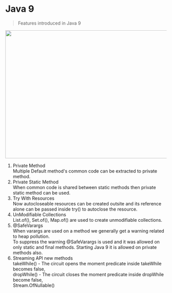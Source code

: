 # Java 9

>Features introduced in Java 9
<img src="https://github.com/balaprojects/images/blob/master/Java9_Features.png" width="600" height="400">

1. Private Method
<br>Multiple Default method's common code can be extracted to private method.
2. Private Static Method
<br>When common code is shared between static methods then private static method can be used.
3. Try With Resources
<br>Now autocloseable resources can be created outsite and its reference alone can be passed inside try() to autoclose the resource.
4. UnModifiable Collections
<br>List.of(), Set.of(), Map.of() are used to create unmodifiable collections.
5. @SafeVarargs
<br>When varargs are used on a method we generally get a warning related to heap pollution.
<br>To suppress the warning @SafeVarargs is used and it was allowed on only static and final methods. Starting Java 9 it is allowed on private methods also.
6. Streaming API new methods
<br>takeWhile() - The circuit opens the moment predicate inside takeWhile becomes false,
<br>dropWhile() - The circuit closes the moment predicate inside dropWhile become false,
<br>Stream.OfNullable()

